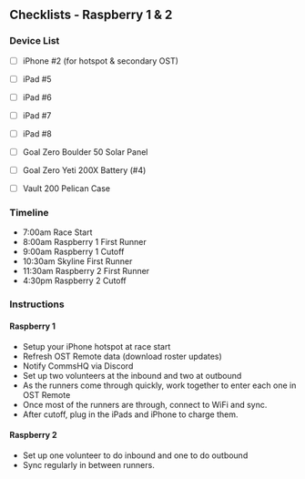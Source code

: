 ## Checklists - Raspberry 1 & 2

### Device List
- [ ] iPhone #2 (for hotspot & secondary OST)
- [ ] iPad #5
- [ ] iPad #6
- [ ] iPad #7
- [ ] iPad #8
- [ ] Goal Zero Boulder 50 Solar Panel
- [ ] Goal Zero Yeti 200X Battery (#4)
- [ ] Vault 200 Pelican Case


### Timeline

- 7:00am Race Start
- 8:00am Raspberry 1 First Runner
- 9:00am Raspberry 1 Cutoff
- 10:30am Skyline First Runner
- 11:30am Raspberry 2 First Runner
- 4:30pm Raspberry 2 Cutoff

### Instructions

#### Raspberry 1

- Setup your iPhone hotspot at race start
- Refresh OST Remote data (download roster updates)
- Notify CommsHQ via Discord
- Set up two volunteers at the inbound and two at outbound
- As the runners come through quickly, work together to enter each one in OST Remote
- Once most of the runners are through, connect to WiFi and sync.
- After cutoff, plug in the iPads and iPhone to charge them.

#### Raspberry 2

- Set up one volunteer to do inbound and one to do outbound
- Sync regularly in between runners.
